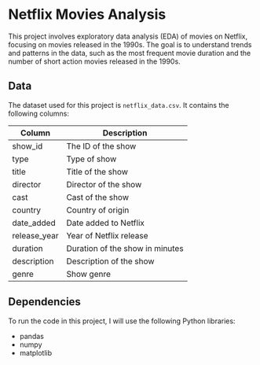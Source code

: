 # Netflix Movies Analysis

This project involves exploratory data analysis (EDA) of movies on Netflix, focusing on movies released in the 1990s. The goal is to understand trends and patterns in the data, such as the most frequent movie duration and the number of short action movies released in the 1990s.

## Data

The dataset used for this project is `netflix_data.csv`. It contains the following columns:

| Column       | Description                          |
|--------------|--------------------------------------|
| show_id      | The ID of the show                   |
| type         | Type of show                         |
| title        | Title of the show                    |
| director     | Director of the show                 |
| cast         | Cast of the show                     |
| country      | Country of origin                    |
| date_added   | Date added to Netflix                |
| release_year | Year of Netflix release              |
| duration     | Duration of the show in minutes      |
| description  | Description of the show              |
| genre        | Show genre                           |

## Dependencies

To run the code in this project, I will use the following Python libraries:
- pandas
- numpy
- matplotlib

